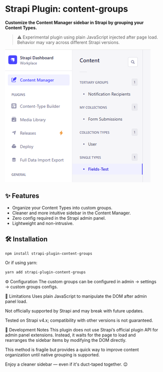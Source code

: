 # Strapi Plugin: content-groups

**Customize the Content Manager sidebar in Strapi by grouping your Content Types.**

> ⚠️ Experimental plugin using plain JavaScript injected after page load. Behavior may vary across different Strapi versions.

![alt text](image.png)

## ✨ Features

- Organize your Content Types into custom groups.
- Cleaner and more intuitive sidebar in the Content Manager.
- Zero config required in the Strapi admin panel.
- Lightweight and non-intrusive.

## 🛠️ Installation

```bash
npm install strapi-plugin-content-groups
```

Or if using yarn:

```bash
yarn add strapi-plugin-content-groups
```

⚙️ Configuration
The custom groups can be configured in admin -> settings -> custom groups configs.

🚧 Limitations
Uses plain JavaScript to manipulate the DOM after admin panel load.

Not officially supported by Strapi and may break with future updates.

Tested on Strapi v4.x; compatibility with other versions is not guaranteed.

🧪 Development Notes
This plugin does not use Strapi’s official plugin API for admin panel extensions. Instead, it waits for the page to load and rearranges the sidebar items by modifying the DOM directly.

This method is fragile but provides a quick way to improve content organization until native grouping is supported.

Enjoy a cleaner sidebar — even if it's duct-taped together. 😉
